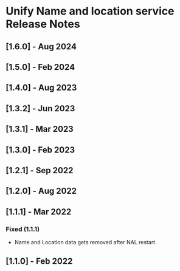 # Unify Name and location service Release Notes

## [1.6.0] - Aug 2024

## [1.5.0] - Feb 2024

## [1.4.0] - Aug 2023

## [1.3.2] - Jun 2023

## [1.3.1] - Mar 2023

## [1.3.0] - Feb 2023

## [1.2.1] - Sep 2022

## [1.2.0] - Aug 2022

## [1.1.1] - Mar 2022

### Fixed (1.1.1)

* Name and Location data gets removed after NAL restart.

## [1.1.0] - Feb 2022

